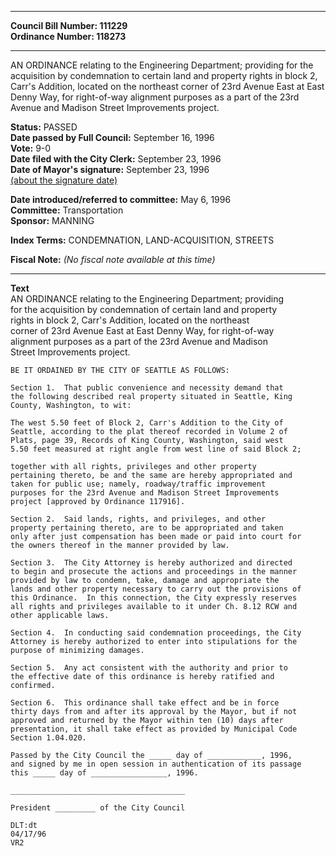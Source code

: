 * * * * *  
  
**Council Bill Number: [](#h0)[](#h2)111229**   
**Ordinance Number: 118273**  
  
* * * * *  
  
AN ORDINANCE relating to the Engineering Department; providing for the acquisition by condemnation to certain land and property rights in block 2, Carr's Addition, located on the northeast corner of 23rd Avenue East at East Denny Way, for right-of-way alignment purposes as a part of the 23rd Avenue and Madison Street Improvements project.  
  
**Status:** PASSED   
**Date passed by Full Council:** September 16, 1996   
**Vote:** 9-0   
**Date filed with the City Clerk:** September 23, 1996   
**Date of Mayor's signature:** September 23, 1996   
[(about the signature date)](/~public/approvaldate.htm)   
  
  
**Date introduced/referred to committee:** May 6, 1996   
**Committee:** Transportation   
**Sponsor:** MANNING   
  
**Index Terms:** CONDEMNATION, LAND-ACQUISITION, STREETS  
  
**Fiscal Note:** *(No fiscal note available at this time)*  
  
* * * * *  
  
**Text**  
    AN ORDINANCE relating to the Engineering Department; providing  
    for the acquisition by condemnation of certain land and property  
    rights in block 2, Carr's Addition, located on the northeast  
    corner of 23rd Avenue East at East Denny Way, for right-of-way  
    alignment purposes as a part of the 23rd Avenue and Madison  
    Street Improvements project.  
  
    BE IT ORDAINED BY THE CITY OF SEATTLE AS FOLLOWS:  
  
    Section 1.  That public convenience and necessity demand that  
    the following described real property situated in Seattle, King  
    County, Washington, to wit:  
  
    The west 5.50 feet of Block 2, Carr's Addition to the City of  
    Seattle, according to the plat thereof recorded in Volume 2 of  
    Plats, page 39, Records of King County, Washington, said west  
    5.50 feet measured at right angle from west line of said Block 2;  
  
    together with all rights, privileges and other property  
    pertaining thereto, be and the same are hereby appropriated and  
    taken for public use; namely, roadway/traffic improvement  
    purposes for the 23rd Avenue and Madison Street Improvements  
    project [approved by Ordinance 117916].  
  
    Section 2.  Said lands, rights, and privileges, and other  
    property pertaining thereto, are to be appropriated and taken  
    only after just compensation has been made or paid into court for  
    the owners thereof in the manner provided by law.  
  
    Section 3.  The City Attorney is hereby authorized and directed  
    to begin and prosecute the actions and proceedings in the manner  
    provided by law to condemn, take, damage and appropriate the  
    lands and other property necessary to carry out the provisions of  
    this Ordinance.  In this connection, the City expressly reserves  
    all rights and privileges available to it under Ch. 8.12 RCW and  
    other applicable laws.  
  
    Section 4.  In conducting said condemnation proceedings, the City  
    Attorney is hereby authorized to enter into stipulations for the  
    purpose of minimizing damages.  
  
    Section 5.  Any act consistent with the authority and prior to  
    the effective date of this ordinance is hereby ratified and  
    confirmed.  
  
    Section 6.  This ordinance shall take effect and be in force  
    thirty days from and after its approval by the Mayor, but if not  
    approved and returned by the Mayor within ten (10) days after  
    presentation, it shall take effect as provided by Municipal Code  
    Section 1.04.020.  
  
    Passed by the City Council the _____ day of ____________, 1996,  
    and signed by me in open session in authentication of its passage  
    this _____ day of _________________, 1996.  
  
    _______________________________________  
  
    President _________ of the City Council  
  
    DLT:dt  
    04/17/96  
    VR2  
